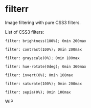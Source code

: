 # filterr
Image filtering with pure CSS3 filters.

List of CSS3 filters:

	filter: brightness(100%); 0min 200max

	filter: contrast(100%); 0min 200max

	filter: grayscale(0%); 0min 100max

	filter: hue-rotate(0deg); 0min 360max

	filter: invert(0%); 0min 100max

	filter: saturate(100%); 0min 200max
	
	filter: sepia(0%); 0min 100max

WIP
